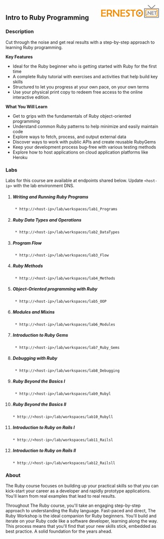 <img align="right" src="./logo.png">

<h2><span style="color:red;"></span>Intro to Ruby Programming</h2>

### Description

Cut through the noise and get real results with a step-by-step approach to learning Ruby programming.

**Key Features**

- Ideal for the Ruby beginner who is getting started with Ruby for the first time
- A complete Ruby tutorial with exercises and activities that help build key skills
- Structured to let you progress at your own pace, on your own terms
- Use your physical print copy to redeem free access to the online interactive edition.

**What You Will Learn**

- Get to grips with the fundamentals of Ruby object-oriented programming
- Understand common Ruby patterns to help minimize and easily maintain code
- Explore ways to fetch, process, and output external data
- Discover ways to work with public APIs and create reusable RubyGems
- Keep your development process bug-free with various testing methods
- Explore how to host applications on cloud application platforms like Heroku

### Labs

Labs for this course are available at endpoints shared below. Update `<host-ip>` with the lab environment DNS.

1. ##### Writing and Running Ruby Programs
		* http://<host-ip>/lab/workspaces/lab1_Programs
2. ##### Ruby Data Types and Operations
		* http://<host-ip>/lab/workspaces/lab2_DataTypes
3. ##### Program Flow
		* http://<host-ip>/lab/workspaces/lab3_Flow
4. ##### Ruby Methods
		* http://<host-ip>/lab/workspaces/lab4_Methods
5. ##### Object-Oriented programming with Ruby
		* http://<host-ip>/lab/workspaces/lab5_OOP
6. ##### Modules and Mixins
		* http://<host-ip>/lab/workspaces/lab6_Modules
7. ##### Introduction to Ruby Gems
		* http://<host-ip>/lab/workspaces/lab7_Ruby_Gems
8. ##### Debugging with Ruby
		* http://<host-ip>/lab/workspaces/lab8_Debugging
9. ##### Ruby Beyond the Basics l
		* http://<host-ip>/lab/workspaces/lab9_Rubyl
10. ##### Ruby Beyond the Basics ll
		* http://<host-ip>/lab/workspaces/lab10_Rubyll
11. ##### Introduction to Ruby on Rails l
		* http://<host-ip>/lab/workspaces/lab11_Railsl
12. ##### Introduction to Ruby on Rails ll
		* http://<host-ip>/lab/workspaces/lab12_Railsll

### About

The Ruby course focuses on building up your practical skills so that you can kick-start your career as a developer and rapidly prototype applications. You'll learn from real examples that lead to real results.

Throughout The Ruby course, you'll take an engaging step-by-step approach to understanding the Ruby language. Fast-paced and direct, The Ruby Workshop is the ideal companion for Ruby beginners. You'll build and iterate on your Ruby code like a software developer, learning along the way. This process means that you'll find that your new skills stick, embedded as best practice. A solid foundation for the years ahead.
